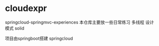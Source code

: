 # cloudexpr
springcloud-springmvc-experiences
本仓库主要放一些日常练习
多线程
设计模式
solid

项目由springboot搭建
springcloud
